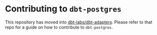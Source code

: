 # Contributing to `dbt-postgres`

This repository has moved into [dbt-labs/dbt-adapters](https://www.github.com/dbt-labs/dbt-adapters).
Please refer to that repo for a guide on how to contribute to `dbt-postgres`.
